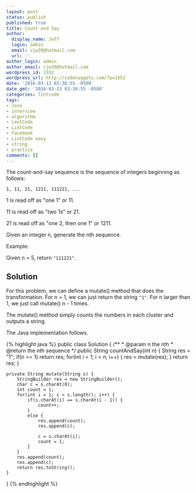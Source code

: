 ```yaml
---
layout: post
status: publish
published: true
title: Count and Say
author:
  display_name: Jeff
  login: admin
  email: cjw39@hotmail.com
  url: ''
author_login: admin
author_email: cjw39@hotmail.com
wordpress_id: 1552
wordpress_url: http://codenuggets.com/?p=1552
date: '2016-03-13 03:36:55 -0500'
date_gmt: '2016-03-13 03:36:55 -0500'
categories: lintcode
tags:
- Java
- interview
- algorithm
- LeetCode
- LintCode
- Facebook
- LintCode easy
- string
- practice
comments: []
---
```

The count-and-say sequence is the sequence of integers beginning as follows:

`1, 11, 21, 1211, 111221, ...`

1 is read off as "one 1" or 11.

11 is read off as "two 1s" or 21.

21 is read off as "one 2, then one 1" or 1211.

Given an integer n, generate the nth sequence.

Example:

Given n = 5, return `"111221"`.

## Solution

For this problem, we can define a mutate() method that does the transformation. For n = 1, we can just return the string `"1"`. For n larger than 1, we just call mutate() n - 1 times.

The mutate() method simply counts the numbers in each cluster and outputs a string.

The Java implementation follows.

{% highlight java %}
public class Solution {
    /**
     * @param n the nth
     * @return the nth sequence
     */
    public String countAndSay(int n) {
        String res = "1";
        if(n == 1)
            return res;
        for(int i = 1; i < n; i++) {
            res = mutate(res);
        }
        return res;
    }
    
    private String mutate(String s) {
        StringBuilder res = new StringBuilder();
        char c = s.charAt(0);
        int count = 1;
        for(int i = 1; i < s.length(); i++) {
            if(s.charAt(i) == s.charAt(i - 1)) {
                count++;
            }
            else {
                res.append(count);
                res.append(c);
                
                c = s.charAt(i);
                count = 1;
            }
        }
        res.append(count);
        res.append(c);
        return res.toString();
    }
}
{% endhighlight %}
